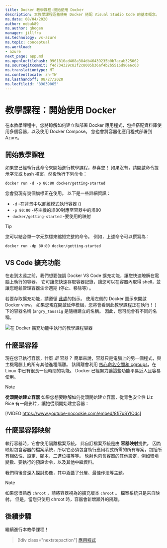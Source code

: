 ```yaml
---
title: Docker 教學課程-開始使用 Docker
description: 本教學課程涵蓋使用 Docker 搭配 Visual Studio Code 的基本概念。
ms.date: 08/04/2020
author: nebuk89
ms.author: ghogen
manager: jillfra
ms.technology: vs-azure
ms.topic: conceptual
ms.workload:
- azure
next_page: app.md
ms.openlocfilehash: 9961810ad408a384db46439235b0b7acab325062
ms.sourcegitcommit: f4d734329c82f2c8005b36af4b2b5516d90e6c63
ms.translationtype: MT
ms.contentlocale: zh-TW
ms.lasthandoff: 08/27/2020
ms.locfileid: "89039065"
---
```

# <a name="tutorial-get-started-with-docker"></a>教學課程：開始使用 Docker

在本教學課程中，您將瞭解如何建立和部署 Docker 應用程式，包括搭配資料庫使用多個容器，以及使用 Docker Compose。 您也會將容器化應用程式部署到 Azure。

## <a name="start-the-tutorial"></a>開始教學課程

如果您已經執行此命令來開始進行教學課程，恭喜您！  如果沒有，請開啟命令提示字元或 bash 視窗，然後執行下列命令：

```cli
docker run -d -p 80:80 docker/getting-started
```

您會發現有幾個旗標正在使用。 以下是一些詳細資訊：

- `-d` -在背景中以卸離模式執行容器 () 
- `-p 80:80` -將主機的埠80對應至容器中的埠80
- `docker/getting-started` -要使用的映射

> [!TIP]
> 您可以結合單一字元旗標來縮短完整的命令。
> 例如，上述命令可以撰寫為：
>
> ```cli
> docker run -dp 80:80 docker/getting-started
> ```

## <a name="the-vs-code-extension"></a>VS Code 擴充功能

在走到太遠之前，我們想要強調 Docker VS Code 擴充功能，讓您快速瞭解在電腦上執行的容器。 它可讓您快速存取容器記錄，讓您可以在容器內取得 shell，並讓您輕鬆管理容器生命週期 (停止、移除等) 。

若要存取擴充功能，請遵循 [此處](https://code.visualstudio.com/docs/containers/overview)的指示。 使用左側的 Docker 圖示來開啟 Docker view。 如果您現在開啟延伸模組，您將會看到此教學課程正在執行！ ) 下的容器名稱 (`angry_taussig` 是隨機建立的名稱。 因此，您可能會有不同的名稱。

![在 Docker 擴充功能中執行的教學課程容器](media/vs-tutorial-in-extension.png)

## <a name="what-is-a-container"></a>什麼是容器

現在您已執行容器，什麼 *是* 容器？ 簡單來說，容器只是電腦上的另一個程式，與主機電腦上的所有其他進程隔離。 該隔離會利用 [核心命名空間和 cgroups](https://medium.com/@saschagrunert/demystifying-containers-part-i-kernel-space-2c53d6979504)，在 Linux 中已有很長一段時間的功能。 Docker 已經努力讓這些功能平易近人且容易使用。

> [!NOTE]
> **從頭開始建立容器** 如果您想要瞭解如何從頭開始建立容器，從青色安全性 Liz Rice 有一段影片，讓她從頭開始建立容器：
>
> [!VIDEO https://www.youtube-nocookie.com/embed/8fi7uSYlOdc]

## <a name="what-is-a-container-image"></a>什麼是容器映射

執行容器時，它會使用隔離檔案系統。 此自訂檔案系統是由 **容器映射**提供。 因為映射包含容器的檔案系統，所以它必須包含執行應用程式所需的所有專案，包括所有相依性、設定、腳本、二進位檔等等。 映射也包含容器的其他設定，例如環境變數、要執行的預設命令，以及其他中繼資料。

我們稍後會深入探討影像，其中涵蓋了分層、最佳作法等主題。

> [!NOTE]
> 如果您很熟悉 `chroot` ，請將容器視為的擴充版本 `chroot` 。 檔案系統只是來自映射。 但是，當您只使用 chroot 時，容器會新增額外的隔離。

## <a name="next-steps"></a>後續步驟

繼續進行本教學課程！

> [!div class="nextstepaction"]
> [應用程式](your-application.md)
